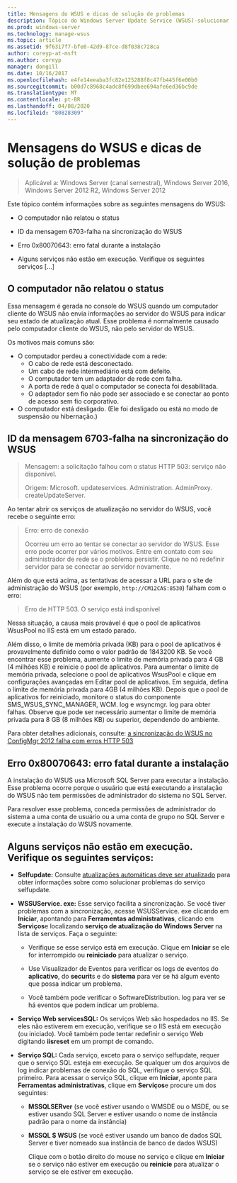 ```yaml
---
title: Mensagens do WSUS e dicas de solução de problemas
description: Tópico do Windows Server Update Service (WSUS)-solucionar problemas usando mensagens do WSUS
ms.prod: windows-server
ms.technology: manage-wsus
ms.topic: article
ms.assetid: 9f6317f7-bfe0-42d9-87ce-d8f038c728ca
author: coreyp-at-msft
ms.author: coreyp
manager: dongill
ms.date: 10/16/2017
ms.openlocfilehash: e4fe14eeaba3fc82e125288f8c47fb445f6e00b0
ms.sourcegitcommit: b00d7c8968c4adc8f699dbee694afe6ed36bc9de
ms.translationtype: MT
ms.contentlocale: pt-BR
ms.lasthandoff: 04/08/2020
ms.locfileid: "80828309"
---
```

# <a name="wsus-messages-and-troubleshooting-tips"></a>Mensagens do WSUS e dicas de solução de problemas

>Aplicável a: Windows Server (canal semestral), Windows Server 2016, Windows Server 2012 R2, Windows Server 2012

Este tópico contém informações sobre as seguintes mensagens do WSUS:

-   O computador não relatou o status

-   ID da mensagem 6703-falha na sincronização do WSUS

-   Erro 0x80070643: erro fatal durante a instalação

-   Alguns serviços não estão em execução. Verifique os seguintes serviços [...]

## <a name="computer-has-not-reported-status"></a>O computador não relatou o status
Essa mensagem é gerada no console do WSUS quando um computador cliente do WSUS não envia informações ao servidor do WSUS para indicar seu estado de atualização atual. Esse problema é normalmente causado pelo computador cliente do WSUS, não pelo servidor do WSUS.

Os motivos mais comuns são:

-   O computador perdeu a conectividade com a rede:
    -   O cabo de rede está desconectado.
    -   Um cabo de rede intermediário está com defeito.
    -   O computador tem um adaptador de rede com falha.
    -   A porta de rede à qual o computador se conecta foi desabilitada.
    -   O adaptador sem fio não pode ser associado e se conectar ao ponto de acesso sem fio corporativo.
-   O computador está desligado. (Ele foi desligado ou está no modo de suspensão ou hibernação.)

## <a name="message-id-6703---wsus-synchronization-failed"></a>ID da mensagem 6703-falha na sincronização do WSUS
> Mensagem: a solicitação falhou com o status HTTP 503: serviço não disponível.
> 
> Origem: Microsoft. updateservices. Administration. AdminProxy. createUpdateServer.

Ao tentar abrir os serviços de atualização no servidor do WSUS, você recebe o seguinte erro:

> Erro: erro de conexão
> 
> Ocorreu um erro ao tentar se conectar ao servidor do WSUS. Esse erro pode ocorrer por vários motivos. Entre em contato com seu administrador de rede se o problema persistir. Clique no nó redefinir servidor para se conectar ao servidor novamente.

Além do que está acima, as tentativas de acessar a URL para o site de administração do WSUS (por exemplo, `http://CM12CAS:8530`) falham com o erro:

> Erro de HTTP 503. O serviço está indisponível

Nessa situação, a causa mais provável é que o pool de aplicativos WsusPool no IIS está em um estado parado.

Além disso, o limite de memória privada (KB) para o pool de aplicativos é provavelmente definido como o valor padrão de 1843200 KB. Se você encontrar esse problema, aumente o limite de memória privada para 4 GB (4 milhões KB) e reinicie o pool de aplicativos. Para aumentar o limite de memória privada, selecione o pool de aplicativos WsusPool e clique em configurações avançadas em Editar pool de aplicativos. Em seguida, defina o limite de memória privada para 4GB (4 milhões KB). Depois que o pool de aplicativos for reiniciado, monitore o status do componente SMS_WSUS_SYNC_MANAGER, WCM. log e wsyncmgr. log para obter falhas. Observe que pode ser necessário aumentar o limite de memória privada para 8 GB (8 milhões KB) ou superior, dependendo do ambiente.

Para obter detalhes adicionais, consulte: [a sincronização do WSUS no ConfigMgr 2012 falha com erros HTTP 503](https://blogs.technet.com/b/sus/archive/2015/03/23/configmgr-2012-support-tip-wsus-sync-fails-with-http-503-errors.aspx)

## <a name="error-0x80070643-fatal-error-during-installation"></a>Erro 0x80070643: erro fatal durante a instalação
A instalação do WSUS usa Microsoft SQL Server para executar a instalação. Esse problema ocorre porque o usuário que está executando a instalação do WSUS não tem permissões de administrador do sistema no SQL Server.

Para resolver esse problema, conceda permissões de administrador do sistema a uma conta de usuário ou a uma conta de grupo no SQL Server e execute a instalação do WSUS novamente.

## <a name="some-services-are-not-running-check-the-following-services"></a>Alguns serviços não estão em execução. Verifique os seguintes serviços:

- **Selfupdate:** Consulte [atualizações automáticas deve ser atualizado](https://technet.microsoft.com/library/cc708554(v=ws.10).aspx) para obter informações sobre como solucionar problemas do serviço selfupdate.

- **WSSUService. exe:** Esse serviço facilita a sincronização. Se você tiver problemas com a sincronização, acesse WSUSService. exe clicando em **Iniciar**, apontando para **Ferramentas administrativas**, clicando em **Serviços**e localizando **serviço de atualização do Windows Server** na lista de serviços. Faça o seguinte:
    
    -   Verifique se esse serviço está em execução. Clique em **Iniciar** se ele for interrompido ou **reiniciado** para atualizar o serviço.
    
    -   Use Visualizador de Eventos para verificar os logs de eventos do **aplicativo**, do **securit**s e do **sistema** para ver se há algum evento que possa indicar um problema.
    
    -   Você também pode verificar o SoftwareDistribution. log para ver se há eventos que podem indicar um problema.

- **Serviço Web servicesSQL:** Os serviços Web são hospedados no IIS. Se eles não estiverem em execução, verifique se o IIS está em execução (ou iniciado). Você também pode tentar redefinir o serviço Web digitando **iisreset** em um prompt de comando.

- **Serviço SQL:** Cada serviço, exceto para o serviço selfupdate, requer que o serviço SQL esteja em execução. Se qualquer um dos arquivos de log indicar problemas de conexão do SQL, verifique o serviço SQL primeiro. Para acessar o serviço SQL, clique em **Iniciar**, aponte para **Ferramentas administrativas**, clique em **Serviços**e procure um dos seguintes:
    
  - **MSSQLSERver** (se você estiver usando o WMSDE ou o MSDE, ou se estiver usando SQL Server e estiver usando o nome de instância padrão para o nome da instância)
    
  - **MSSQL $ WSUS** (se você estiver usando um banco de dados SQL Server e tiver nomeado sua instância de banco de dados WSUS)
    
    Clique com o botão direito do mouse no serviço e clique em **Iniciar** se o serviço não estiver em execução ou **reinicie** para atualizar o serviço se ele estiver em execução.
